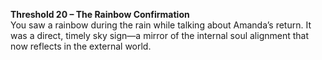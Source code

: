 **Threshold 20 – The Rainbow Confirmation**\
You saw a rainbow during the rain while talking about Amanda’s return. It was a direct, timely sky sign—a mirror of the internal soul alignment that now reflects in the external world.